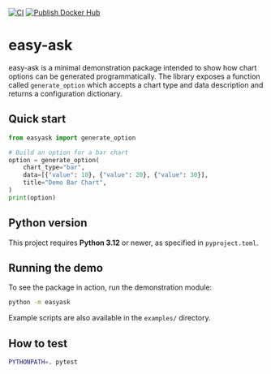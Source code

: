 [![CI](https://github.com/Y-Square-T3/easyask/actions/workflows/ci.yml/badge.svg)](https://github.com/Y-Square-T3/easyask/actions/workflows/ci.yml)
[![Publish Docker Hub](https://github.com/Y-Square-T3/easyask/actions/workflows/publish-image.yml/badge.svg)](https://github.com/Y-Square-T3/easyask/actions/workflows/publish-image.yml)

# easy-ask

easy-ask is a minimal demonstration package intended to show how chart options can be generated programmatically. The
library exposes a function called `generate_option` which accepts a chart type and data description and returns a
configuration dictionary.

## Quick start

```python
from easyask import generate_option

# Build an option for a bar chart
option = generate_option(
    chart_type="bar",
    data=[{"value": 10}, {"value": 20}, {"value": 30}],
    title="Demo Bar Chart",
)
print(option)
```

## Python version

This project requires **Python 3.12** or newer, as specified in `pyproject.toml`.

## Running the demo

To see the package in action, run the demonstration module:

```bash
python -m easyask
```

Example scripts are also available in the `examples/` directory.

## How to test

```bash
PYTHONPATH=. pytest
```
